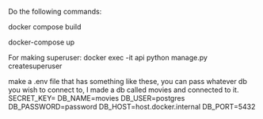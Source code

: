 Do the following commands:

docker compose build 

docker-compose up


For making superuser: docker exec -it api python manage.py createsuperuser   


make a .env file that has something like these, you can pass whatever db you wish to connect to, I made a db called movies and connected to it. 
SECRET_KEY=
DB_NAME=movies
DB_USER=postgres
DB_PASSWORD=password
DB_HOST=host.docker.internal
DB_PORT=5432
